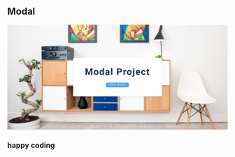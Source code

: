 ## Modal    



    
![alt text](<Screenshot 2024-02-17 221216.png>)        

                       
              
### happy coding